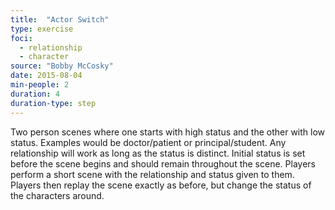 ```yaml
---
title:  "Actor Switch"
type: exercise
foci:
  - relationship
  - character
source: "Bobby McCosky"
date: 2015-08-04
min-people: 2
duration: 4
duration-type: step
---
```

Two person scenes where one starts with high status and the other with low status.
Examples would be doctor/patient or principal/student.
Any relationship will work as long as the status is distinct.
Initial status is set before the scene begins and should remain throughout the scene.
Players perform a short scene with the relationship and status given to them.
Players then replay the scene exactly as before, but change the status of the characters around.
